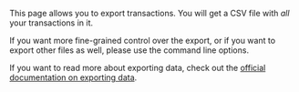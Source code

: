 This page allows you to export transactions. You will get a CSV file with *all* your transactions in it.

If you want more fine-grained control over the export, or if you want to export other files as well, please use the command line options.

If you want to read more about exporting data, check out the [official documentation on exporting data](https://docs.firefly-iii.org/exporting-data/export).
